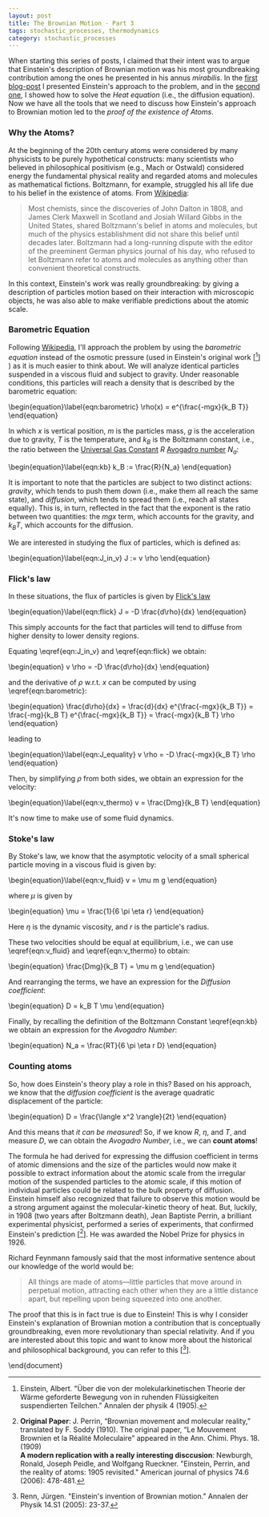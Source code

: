```yaml
---
layout: post
title: The Brownian Motion - Part 3
tags: stochastic_processes, thermodynamics
category: stochastic_processes
---
```



When starting this series of posts, I claimed that their intent was to argue that Einstein's description of Brownian motion was his most groundbreaking contribution among the ones he presented in his annus _mirabilis_. 
In the [first blog-post](https://verzep.github.io/Brownian-Motion-1/) I presented Einstein's approach to the problem, and in the [second one](https://verzep.github.io/Brownian-Motion-2/), I showed how to solve the _Heat equation_ (i.e., the diffusion equation). 
Now we have all the tools that we need to discuss how Einstein's approach to Brownian motion led to the _proof of the existence of Atoms_.

### Why the Atoms?

At the beginning of the 20th century atoms were considered by many physicists to be purely hypothetical constructs: many scientists  who believed in philosophical positivism (e.g., Mach or Ostwald) considered energy the fundamental physical reality and regarded atoms and molecules as mathematical fictions. 
Boltzmann, for example, struggled his all life due to his belief in the existence of atoms. From [Wikipedia](https://en.wikipedia.org/wiki/Atomic_theory):

> Most chemists, since the discoveries of John Dalton in 1808, and James Clerk Maxwell in Scotland and Josiah Willard Gibbs in the United States, shared Boltzmann's belief in atoms and molecules, but much of the physics establishment did not share this belief until decades later. Boltzmann had a long-running dispute with the editor of the preeminent German physics journal of his day, who refused to let Boltzmann refer to atoms and molecules as anything other than convenient theoretical constructs. 

In this context, Einstein's work was really groundbreaking: by giving a description of particles motion based on their interaction with microscopic objects, he was also able to make verifiable predictions about the atomic scale. 




### Barometric Equation

Following [Wikipedia](https://en.wikipedia.org/wiki/Brownian_motion), I'll approach the problem by using the _barometric equation_ instead of the osmotic pressure (used in Einstein's original work [[^1]] ) as it is much easier to think about.
We will analyze identical particles suspended in a viscous fluid and subject to gravity. Under reasonable conditions, this particles will reach a density that is described by the barometric equation:

\begin{equation}\label{eqn:barometric}
    \rho(x) = e^{\frac{-mgx}{k_B T}}
\end{equation}

In which $x$ is vertical position, $m$ is the particles mass, $g$ is the acceleration due to gravity, $T$ is the temperature, and $k_B$ is the Boltzmann constant, i.e., the ratio between the [Universal Gas Constant](https://en.wikipedia.org/wiki/Gas_constant) $R$ [Avogadro number](https://en.wikipedia.org/wiki/Avogadro_constant) $N_a$: 

\begin{equation}\label{eqn:kb}
    k_B := \frac{R}{N_a}
\end{equation}

It is important to note that the particles are subject to two distinct actions: _gravity_, which tends to push them down (i.e., make them all reach the same state), and _diffusion_, which tends to spread them (i.e., reach all states equally).
This is, in turn, reflected in the fact that the exponent  is the ratio between two quantities: the $mgx$ term, which accounts for the gravity, and $k_B T$, which accounts for the diffusion.


We are interested in studying the flux of particles, which is defined as:

\begin{equation}\label{eqn:J_in_v}
    J :=  v \rho
\end{equation}

### Flick's law

In these situations, the flux of particles is given by [Flick's law](https://en.wikipedia.org/wiki/Fick%27s_laws_of_diffusion)

\begin{equation}\label{eqn:flick}
    J = -D \frac{d\rho}{dx}
\end{equation}

This simply accounts for the fact that particles will tend to diffuse from higher density to lower density regions.

Equating \eqref{eqn:J_in_v} and \eqref{eqn:flick} we obtain:

\begin{equation}
    v \rho =  -D \frac{d\rho}{dx} 
\end{equation}

and the derivative of $\rho$ w.r.t. $x$ can be computed by using \eqref{eqn:barometric}:

\begin{equation}
    \frac{d\rho}{dx} = \frac{d}{dx} e^{\frac{-mgx}{k_B T}} = \frac{-mg}{k_B T} e^{\frac{-mgx}{k_B T}} = \frac{-mgx}{k_B T} \rho
\end{equation}

leading to

\begin{equation}\label{eqn:J_equality}
    v \rho =  -D \frac{-mgx}{k_B T} \rho
\end{equation}

Then, by simplifying $\rho$ from both sides, we obtain an expression for the velocity:

\begin{equation}\label{eqn:v_thermo}
    v = \frac{Dmg}{k_B T}
\end{equation}

It's now time to make use of some fluid dynamics.

### Stoke's law

By Stoke's law, we know that the asymptotic velocity of a small spherical particle moving in a viscous fluid is given by:

\begin{equation}\label{eqn:v_fluid}
    v = \mu m g
\end{equation}

where $\mu$ is given by

\begin{equation}
    \mu = \frac{1}{6 \pi \eta r}
\end{equation}

Here $\eta$ is the dynamic viscosity, and $r$ is the particle's radius.

These two velocities should be equal at equilibrium, i.e.,  we can use \eqref{eqn:v_fluid} and \eqref{eqn:v_thermo} to obtain:

\begin{equation}
    \frac{Dmg}{k_B T} = \mu m g 
\end{equation}

And rearranging the terms, we have an expression for the _Diffusion coefficient_:

\begin{equation}
    D = k_B T \mu
\end{equation}

Finally, by recalling the definition of the Boltzmann Constant \eqref{eqn:kb} we obtain an expression for the _Avogadro Number_:

\begin{equation}
    N_a = \frac{RT}{6 \pi \eta r D}
\end{equation}

### Counting atoms

So, how does Einstein's theory play a role in this?
Based on his approach, we know that the _diffusion coefficient_ is the average quadratic displacement of the particle:

\begin{equation}
    D = \frac{\langle x^2 \rangle}{2t}
\end{equation}

And this means that _it can be measured_! 
So, if we know $R$, $\eta$, and $T$, and measure $D$, we can obtain the _Avogadro Number_, i.e., we can **count atoms**!


The formula he had derived for expressing the diffusion coefficient in terms of atomic dimensions and the size of the particles would now make it possible to extract information about the atomic scale from the irregular motion of the suspended particles to the atomic scale, if this motion of individual particles could be related to the bulk property of diffusion.
Einstein himself also recognized that failure to observe this motion would be a strong argument against the molecular-kinetic theory of heat.
But, luckily, in 1908 (two years after Boltzmann death), Jean Baptiste Perrin, a brilliant experimental physicist, performed a series of experiments, that confirmed Einstein's prediction [[^2]]. He was awarded the Nobel Prize for physics in 1926.


Richard Feynmann famously said that the most informative sentence about our knowledge of the world would be:

> All things are made of atoms—little particles that move around in perpetual motion, attracting each other when they are a little distance apart, but repelling upon being squeezed into one another.

The proof that this is in fact true is due to Einstein! This is why I consider Einstein's explanation of Brownian motion a contribution that is conceptually groundbreaking, even more revolutionary than special relativity. 
And if you are interested about this topic and want to know more about the historical and philosophical background, you can refer to this [[^3]].

[^1]: Einstein, Albert. "Über die von der molekularkinetischen Theorie der Wärme geforderte Bewegung von in ruhenden Flüssigkeiten suspendierten Teilchen." Annalen der physik 4 (1905).
[^2]: **Original Paper**: J. Perrin, “Brownian movement and molecular reality,” translated by F. Soddy (1910). The original paper, “Le Mouvement Brownien et la Réalité Moleculaire” appeared in the Ann. Chimi. Phys. 18. (1909)  
    **A modern replication with a really interesting disccusion**: Newburgh, Ronald, Joseph Peidle, and Wolfgang Rueckner. "Einstein, Perrin, and the reality of atoms: 1905 revisited." American journal of physics 74.6 (2006): 478-481.
[^3]: Renn, Jürgen. "Einstein's invention of Brownian motion." Annalen der Physik 14.S1 (2005): 23-37.


\end{document}
